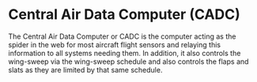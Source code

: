 # Central Air Data Computer (CADC)

The Central Air Data Computer or CADC is the computer acting as the spider in the web for most aircraft flight sensors and relaying this information to all systems needing them. In addition, it also controls the wing-sweep via the wing-sweep schedule and also controls the flaps and slats as they are limited by that same schedule.

